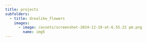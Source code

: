 ```yaml
---
title: projects
subfolders:
  - title: drealike_flowers
    images:
      - image: /assets/screenshot-2024-12-19-at-6.55.22 pm.png
        name: img5
---
```


